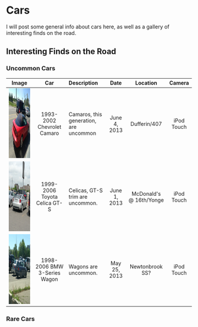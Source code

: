 # Cars

I will post some general info about cars here, as well as a gallery of interesting finds on the road.

## Interesting Finds on the Road

### Uncommon Cars

| Image | Car | Description | Date | Location | Camera |
| --- | :---: | :--- | :---: | :---: | :---:|
| <img src="./carimages/IMG_1560.JPG" alt="Camaro" style="width:252px;height:189px;"> | 1993-2002 Chevrolet Camaro | Camaros, this generation, are uncommon | June 4, 2013 | Dufferin/407 | iPod Touch |
| <img src="./carimages/IMG_1537.JPG" alt="Celica" width="252" height="189"> | 1999-2006 Toyota Celica GT-S | Celicas, GT-S trim are uncommon. | June 1, 2013 | McDonald's @ 16th/Yonge | iPod Touch |
| <img src="./carimages/IMG_1472.JPG" alt="BMW3S" width="252" height="189"> | 1998-2006 BMW 3-Series Wagon | Wagons are uncommon. | May 25, 2013 | Newtonbrook SS? | iPod Touch |

### Rare Cars


